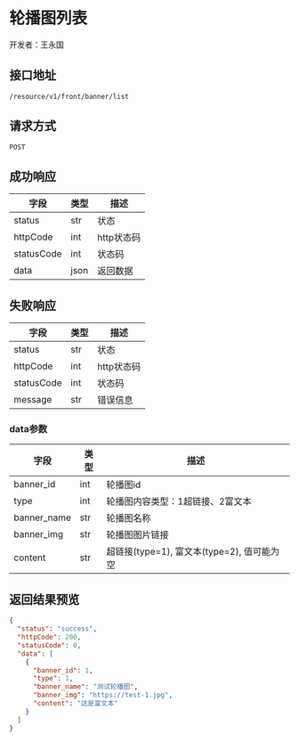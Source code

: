 # 轮播图列表

开发者：王永国

## 接口地址

`/resource/v1/front/banner/list`

## 请求方式

`POST`

## 成功响应

| 字段       | 类型    | 描述        |
| ---------- | ------- | ----------- |
| status | str | 状态 |
| httpCode | int | http状态码 |
| statusCode | int | 状态码 |
| data | json | 返回数据 |

## 失败响应

| 字段       | 类型    | 描述        |
| ---------- | ------- | ----------- |
| status | str | 状态 |
| httpCode | int | http状态码 |
| statusCode | int | 状态码 |
| message | str | 错误信息 |

### data参数

| 字段 | 类型 | 描述 |
| --- | --- | --- |
| banner_id | int | 轮播图id |
| type | int | 轮播图内容类型：1超链接、2富文本 |
| banner_name | str | 轮播图名称 |
| banner_img | str | 轮播图图片链接 |
| content | str | 超链接(type=1), 富文本(type=2), 值可能为空|


## 返回结果预览

```json
{
  "status": "success",
  "httpCode": 200,
  "statusCode": 0,
  "data": [
    {
      "banner_id": 1,
      "type": 1,
      "banner_name": "测试轮播图",
      "banner_img": "https://test-1.jpg",
      "content": "这是富文本"
    } 
  ]
}
```
